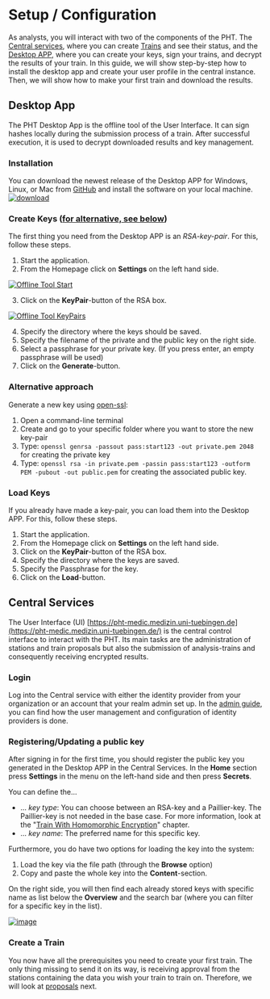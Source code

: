 # Setup / Configuration
As analysts, you will interact with two of the components of the PHT. The [Central services](#central-services), where
you can create [Trains](/guide/introduction/trains.md) and see their status, and the [Desktop APP](#desktop-app), where 
you can create your keys, sign your trains, and decrypt the results of your train. In this guide, we will show 
step-by-step how to install the desktop app and create your user profile in the central instance. Then, we will show how
to make your first train and download the results.   
## Desktop App

The PHT Desktop App is the offline tool of the User Interface. It can sign hashes locally during the submission process 
of a train. After successful execution, it is used to decrypt downloaded results and key management.  

### Installation

You can download the newest release of the Desktop APP for Windows, Linux, or Mac from 
[GitHub](https://github.com/PHT-Medic/desktop-app/releases/latest) and install the software on your local machine.
[![download](/images/offline_tool_images/download_app.png)](/images/offline_tool_images/download_app.png)
### Create Keys ([for alternative, see below](/guide/analyst/setup#alternative-approach))
The first thing you need from the Desktop APP is an *RSA-key-pair*. For this, follow these steps.

1. Start the application.
2. From the Homepage click on **Settings** on the left hand side.

[![Offline Tool Start](/images/offline_tool_images/settings.png)](/images/offline_tool_images/settings.png)
      
3. Click on the **KeyPair**-button of the RSA box.

[![Offline Tool KeyPairs](/images/offline_tool_images/encryption.png)](/images/offline_tool_images/encryption.png)
      

4. Specify the directory where the keys should be saved.
5. Specify the filename of the private and the public key on the right side.
6. Select a passphrase for your private key. (If you press enter, an empty passphrase will be used)
7. Click on the **Generate**-button.

### Alternative approach
Generate a new key using [open-ssl](https://www.openssl.org/):

1. Open a command-line terminal
2. Create and go to your specific folder where you want to store the new key-pair
3. Type: ```openssl genrsa -passout pass:start123 -out private.pem 2048``` for creating the private key
4. Type: ```openssl rsa -in private.pem -passin pass:start123 -outform PEM -pubout -out public.pem``` for creating the 
associated public key.

### Load Keys
If you already have made a key-pair, you can load them into the Desktop APP. For this, follow these steps.

1. Start the application.
2. From the Homepage click on **Settings** on the left hand side.
3. Click on the **KeyPair**-button of the RSA box.
4. Specify the directory where the keys are saved.
5. Specify the Passphrase for the key.
6. Click on the **Load**-button.


## Central Services
The User Interface (UI) [https://pht-medic.medizin.uni-tuebingen.de](https://pht-medic.medizin.uni-tuebingen.de/) is the
central control interface to interact with the PHT. Its main tasks are the administration of stations and train 
proposals but also the submission of analysis-trains and consequently receiving encrypted results.

### Login
Log into the Central service with either the identity provider from your organization or an account that your realm 
admin set up. In the [admin guide](/guide/admin/central), you can find how the user management and 
configuration of identity providers is done.

### Registering/Updating a public key
After signing in for the first time, you should register the public key you generated in the Desktop APP in the Central 
Services. In the **Home** section press **Settings** in the menu on the left-hand side and then press **Secrets**.

You can define the...

- ... *key type*: You can choose between an RSA-key and a Paillier-key. The Paillier-key is not needed in the base case.
For more information, look at the  "[Train With  Homomorphic Encryption](/guide/analyst/other_features)" chapter.
- ... *key name*: The preferred name for this specific key.

Furthermore, you do have two options for loading the key into the system:

1. Load the key via the file path (through the **Browse** option)
2. Copy and paste the whole key into the **Content**-section.

On the right side, you will then find each already stored keys with specific name as list below the **Overview** and the
search bar (where you can filter for a specific key in the list).

[![image](/images/ui_images/Register_Updating_public_key.png)](/images/ui_images/Register_Updating_public_key.png)

### Create a Train
You now have all the prerequisites you need to create your first train. The only thing missing to send it on its 
way, is receiving approval from the stations containing the data you wish your train to train on. Therefore, we will 
look at [proposals](/guide/analyst/proposal_analyst) next.
